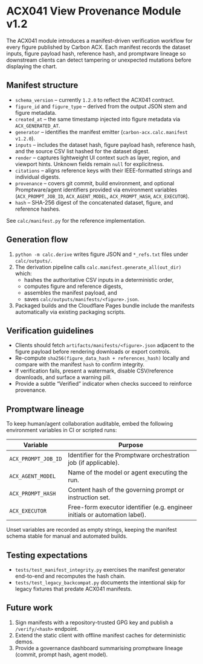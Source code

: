 # ACX041 View Provenance Module v1.2

The ACX041 module introduces a manifest-driven verification workflow for every figure published by Carbon ACX. Each manifest records the dataset inputs, figure payload hash, reference hash, and promptware lineage so downstream clients can detect tampering or unexpected mutations before displaying the chart.

## Manifest structure

* `schema_version` – currently `1.2.0` to reflect the ACX041 contract.
* `figure_id` and `figure_type` – derived from the output JSON stem and figure metadata.
* `created_at` – the same timestamp injected into figure metadata via `ACX_GENERATED_AT`.
* `generator` – identifies the manifest emitter (`carbon-acx.calc.manifest v1.2.0`).
* `inputs` – includes the dataset hash, figure payload hash, reference hash, and the source CSV list hashed for the dataset digest.
* `render` – captures lightweight UI context such as layer, region, and viewport hints. Unknown fields remain `null` for explicitness.
* `citations` – aligns reference keys with their IEEE-formatted strings and individual digests.
* `provenance` – covers git commit, build environment, and optional Promptware/agent identifiers provided via environment variables (`ACX_PROMPT_JOB_ID`, `ACX_AGENT_MODEL`, `ACX_PROMPT_HASH`, `ACX_EXECUTOR`).
* `hash` – SHA-256 digest of the concatenated dataset, figure, and reference hashes.

See `calc/manifest.py` for the reference implementation.

## Generation flow

1. `python -m calc.derive` writes figure JSON and `*_refs.txt` files under `calc/outputs/`.
2. The derivation pipeline calls `calc.manifest.generate_all(out_dir)` which:
   * hashes the authoritative CSV inputs in a deterministic order,
   * computes figure and reference digests,
   * assembles the manifest payload, and
   * saves `calc/outputs/manifests/<figure>.json`.
3. Packaged builds and the Cloudflare Pages bundle include the manifests automatically via existing packaging scripts.

## Verification guidelines

* Clients should fetch `artifacts/manifests/<figure>.json` adjacent to the figure payload before rendering downloads or export controls.
* Re-compute `sha256(figure_data_hash + references_hash)` locally and compare with the manifest `hash` to confirm integrity.
* If verification fails, present a watermark, disable CSV/reference downloads, and surface a warning pill.
* Provide a subtle “Verified” indicator when checks succeed to reinforce provenance.

## Promptware lineage

To keep human/agent collaboration auditable, embed the following environment variables in CI or scripted runs:

| Variable | Purpose |
| --- | --- |
| `ACX_PROMPT_JOB_ID` | Identifier for the Promptware orchestration job (if applicable). |
| `ACX_AGENT_MODEL` | Name of the model or agent executing the run. |
| `ACX_PROMPT_HASH` | Content hash of the governing prompt or instruction set. |
| `ACX_EXECUTOR` | Free-form executor identifier (e.g. engineer initials or automation label). |

Unset variables are recorded as empty strings, keeping the manifest schema stable for manual and automated builds.

## Testing expectations

* `tests/test_manifest_integrity.py` exercises the manifest generator end-to-end and recomputes the hash chain.
* `tests/test_legacy_backcompat.py` documents the intentional skip for legacy fixtures that predate ACX041 manifests.

## Future work

1. Sign manifests with a repository-trusted GPG key and publish a `/verify/<hash>` endpoint.
2. Extend the static client with offline manifest caches for deterministic demos.
3. Provide a governance dashboard summarising promptware lineage (commit, prompt hash, agent model).
